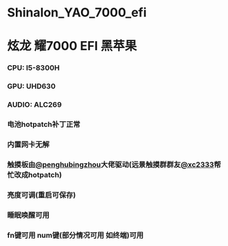 # Shinalon_YAO_7000_efi 

# 炫龙 耀7000 EFI 黑苹果

### CPU: I5-8300H 

### GPU: UHD630

### AUDIO: ALC269

### 电池hotpatch补丁正常

### 内置网卡无解

### 触摸板由[@penghubingzhou](https://github.com/penghubingzhou)大佬驱动(远景触摸群群友[@xc2333](https://github.com/Xc2333)帮忙改成hotpatch)

### 亮度可调(重启可保存) 

### 睡眠唤醒可用

### fn键可用 num键(部分情况可用 如终端)可用 
